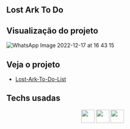 ## Lost Ark To Do


## Visualização do projeto


![WhatsApp Image 2022-12-17 at 16 43 15](https://user-images.githubusercontent.com/98488163/208263689-ad32fd5b-debc-486f-9668-eb6e88e2e0ba.jpeg)




## Veja o projeto

- [Lost-Ark-To-Do-List](https://lost-ark-to-do.vercel.app)<br>

## Techs usadas

<div align= center>
<img height="35em" src="https://img.shields.io/badge/typescript-%23007ACC.svg?style=flat&logo=typescript&logoColor=white"/>
<img height="35em" src="https://img.shields.io/badge/vercel-%23000000.svg?style=flat&logo=vercel&logoColor=white"/>
<img height="35em" src="https://img.shields.io/badge/react-%2320232a.svg?style=flat&logo=react&logoColor=%2361DAFB"/>

</div>




